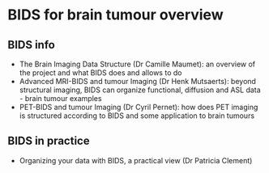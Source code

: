 # BIDS for brain tumour overview

## BIDS info

- The Brain Imaging Data Structure (Dr Camille Maumet): an overview of the project and what BIDS does and allows to do
- Advanced MRI-BIDS and tumour Imaging (Dr Henk Mutsaerts): beyond structural imaging, BIDS can organize functional, diffusion and ASL data - brain tumour examples
- PET-BIDS and tumour Imaging (Dr Cyril Pernet): how does PET imaging is structured according to BIDS and some application to brain tumours 

## BIDS in practice

- Organizing your data with BIDS, a practical view (Dr Patricia Clement)

